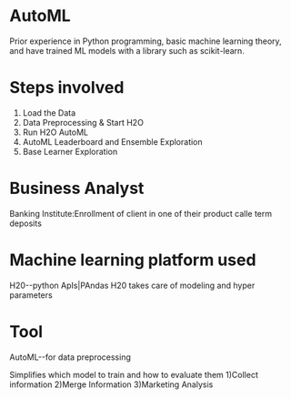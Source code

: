 # AutoML

Prior experience in Python programming, basic machine learning theory, and have trained ML models with a library such as scikit-learn.

# Steps involved 
01. Load the Data
02. Data Preprocessing & Start H2O
03. Run H2O AutoML
04. AutoML Leaderboard and Ensemble Exploration
05. Base Learner Exploration

# Business Analyst
Banking Institute:Enrollment of client in one of their product calle term deposits 

# Machine learning platform used
H20--python ApIs|PAndas
H20 takes care of modeling and hyper parameters   

# Tool 
AutoML--for data preprocessing

Simplifies which model to train and how to evaluate them
1)Collect information
2)Merge Information
3)Marketing Analysis

